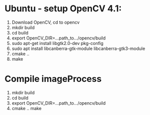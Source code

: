 #  Ubuntu - setup OpenCV 4.1:
1. Download OpenCV, cd to opencv
2. mkdir build
3. cd build
4. export OpenCV_DIR=...path_to.../opencv/build
5. sudo apt-get install libgtk2.0-dev pkg-config
6. sudo apt install libcanberra-gtk-module libcanberra-gtk3-module
7. cmake ..
8. make

# Compile imageProcess
1. mkdir build
2. cd build
3. export OpenCV_DIR=...path_to.../opencv/build
4. cmake ..
make
